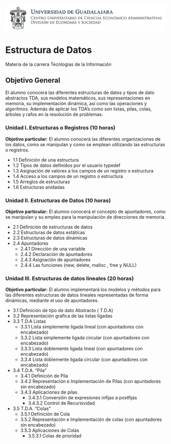 ![cucea](assets/unnamed.png)
# Estructura de Datos

Materia de la carrera Tecnlogias de la Información
## **Objetivo General**

El alumno conocerá las diferentes estructuras de datos y tipos de dato abstractos TDA, sus
modelos matemáticos, sus representaciones en memoria, su implementación dinámica, así
como las operaciones y algoritmos. Además de aplicar los TDA’s como son listas, pilas, colas,
árboles y rafos en la resolución de problemas.

### Unidad I. Estructuras o Registros (10 horas)

**Objetivo particular:** El alumno conocerá las diferentes organizaciones de los
datos, como se manipulan y como se emplean utilizando las estructuras o
registros.
* 1.1 Definición de una estructura
* 1.2 Tipos de datos definidos por el usuario typedef
* 1.3 Asignación de valores a los campos de un registro o estructura
* 1.4 Acceso a los campos de un registro o estructura
* 1.5 Arreglos de estructuras
* 1.6 Estructuras anidadas

### Unidad II. Estructuras de Datos (10 horas)
**Objetivo particular:** El alumno conocerá el concepto de apuntadores, como se
manipulan y su empleo para la manipulación de direcciones de memoria.
* 2.1 Definición de estructuras de datos
* 2.2 Estructuras de datos estáticas
* 2.3 Estructuras de datos dinámicas
* 2.4 Apuntadores
  * 2.4.1 Dirección de una variable
  * 2.4.2 Declaración de apuntadores
  * 2.4.3 Asignación de apuntadores
  * 2.4.4 Las funciones (new, delete, malloc , free y NULL)

### Unidad III. Estructuras de datos lineales (20 horas)
**Objetivo particular:** El alumno implementará los modelos y métodos para las
diferentes estructuras de datos lineales representadas de forma dinámicas,
mediante el uso de apuntadores.

* 3.1 Definición de tipo de dato Abstracto ( T.D.A)
* 3.2 Representación grafica de las listas ligadas
* 3.3 T.D.A Listas
  * 3.3.1 Lista simplemente ligada lineal (con apuntadores con encabezado)
  * 3.3.2 Lista simplemente ligada circular (con apuntadores con encabezado)
  * 3.3.3 Lista doblemente ligada lineal (con apuntadores con encabezado)
  * 3.3.4 Lista doblemente ligada circular (con apuntadores con encabezado)
* 3.4 T.D.A. “Pila”
  * 3.4.1 Definición de Pila
  * 3.4.2 Representación e Implementación de Pilas (con apuntadores sin
encabezado)
  * 3.4.3 Aplicaciones de pilas
    * 3.4.3.1 Conversión de expresiones infijas a postfijas
    * 3.4.3.2 Control de Recursividad
* 3.5 T.D.A. “Colas”
  * 3.5.1 Definición de Cola
  * 3.5.2 Representación e  Implementación de colas (con apuntadores sin
encabezado)
  * 3.5.3 Aplicaciones de Colas
    * 3.5.3.1 Colas de prioridad
